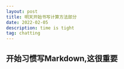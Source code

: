 ```yaml
---
layout: post
title: 明天开始书写计算方法部分
date: 2022-02-05
description: time is tight
tag: chatting
---
```


## 开始习惯写Markdown,这很重要
